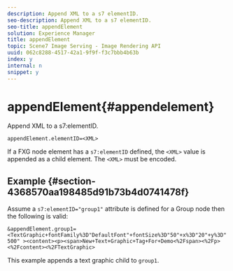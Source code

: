 ```yaml
---
description: Append XML to a s7 elementID.
seo-description: Append XML to a s7 elementID.
seo-title: appendElement
solution: Experience Manager
title: appendElement
topic: Scene7 Image Serving - Image Rendering API
uuid: 062c8288-4517-42a1-9f9f-f3c7bbb4b63b
index: y
internal: n
snippet: y
---
```


# appendElement{#appendelement}

Append XML to a s7:elementID.

 `appendElement.elementID=<XML>`

If a FXG node element has a `s7:elementID` defined, the `<XML>` value is appended as a child element. The `<XML>` must be encoded.

## Example {#section-4368570aa198485d91b73b4d0741478f}

Assume a `s7:elementID="group1"` attribute is defined for a Group node then the following is valid:

`&appendElement.group1=<TextGraphic+fontFamily%3D"DefaultFont"+fontSize%3D"50"+x%3D"20"+y%3D"500" ><content><p><span>New+Text+Graphic+Tag+For+Demo<%2Fspan><%2Fp><%2Fcontent><%2FTextGraphic>`

This example appends a text graphic child to `group1`. 
